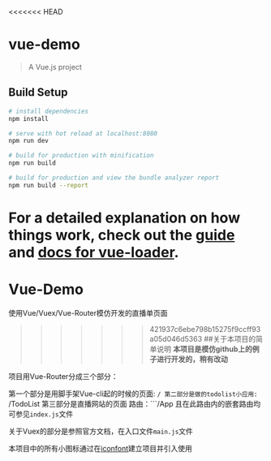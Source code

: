 <<<<<<< HEAD
# vue-demo

> A Vue.js project

## Build Setup

``` bash
# install dependencies
npm install

# serve with hot reload at localhost:8080
npm run dev

# build for production with minification
npm run build

# build for production and view the bundle analyzer report
npm run build --report
```

For a detailed explanation on how things work, check out the [guide](http://vuejs-templates.github.io/webpack/) and [docs for vue-loader](http://vuejs.github.io/vue-loader).
=======
# Vue-Demo
使用Vue/Vuex/Vue-Router模仿开发的直播单页面
>>>>>>> 421937c6ebe798b15275f9ccff93a05d046d5363
##关于本项目的简单说明
**本项目是模仿github上的例子进行开发的，稍有改动**

项目用Vue-Router分成三个部分：

第一个部分是用脚手架Vue-cli起的时候的页面:  ```/
第二部分是做的todolist小应用:  ```/TodoList
第三部分是直播网站的页面 路由：```/App  且在此路由内的嵌套路由均可参见`index.js`文件

关于Vuex的部分是参照官方文档，在入口文件`main.js`文件

本项目中的所有小图标通过在[iconfont](www.iconfont.cn)建立项目并引入使用
